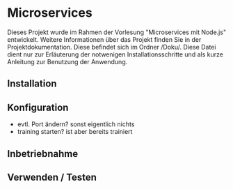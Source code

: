 # Microservices
Dieses Projekt wurde im Rahmen der Vorlesung "Microservices mit Node.js" entwickelt. Weitere Informationen über das Projekt finden Sie in der Projektdokumentation. Diese befindet sich im Ordner /Doku/. Diese Datei dient nur zur Erläuterung der notwenigen Installationsschritte und als kurze Anleitung zur Benutzung der Anwendung.

## Installation

## Konfiguration
- evtl. Port ändern? sonst eigentlich nichts
- training starten? ist aber bereits trainiert

## Inbetriebnahme

## Verwenden / Testen
